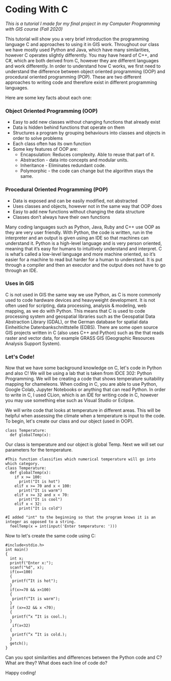 # Coding With C

*This is a tutorial I made for my final project in my Computer Programming with GIS course (Fall 2020)*

This tutorial will show you a very brief introduction the programming language C and approaches to using it in GIS work. Throughout our class we have mostly used Python and Java, which have many similarities, however C operates slightly differently. You may have heard of C++, and C#, which are both derived from C, however they are different languages and work differently. In order to understand how C works, we first need to understand the difference between object oriented programming (OOP) and procedural oriented programming (POP). These are two different approaches to writing code and therefore exist in different programming languages. 

Here are some key facts about each one:

### Object Oriented Programming (OOP) ### 
* Easy to add new classes without changing functions that already exist
* Data is hidden behind functions that operate on them
* Structures a program by grouping behaviours into classes and objects in order to solve problems
* Each class often has its own function
* Some key features of OOP are:
  * Encapsulation: Reduces complexity. Able to reuse that part of it. 
  * Abstraction - data into concepts and modular units.
  * Inheritance - Eliminates redundant code.
  * Polymorphic - the code can change but the algorithm stays the same. 

### Procedural Oriented Programming (POP) ###
* Data is exposed and can be easily modified, not abstracted
* Uses classes and objects, however not in the same way that OOP does
* Easy to add new functions without changing the data structure
* Classes don’t always have their own functions

Many coding languages such as Python, Java, Ruby and C++ use OOP as they are very user friendly. With Python, the code is written, run in the interpreter and an output is given using an IDE so that machines can understand it. Python is a high-level language and is very person oriented, meaning that it’s easy for humans to intuitively understand and interpret. C is what’s called a low-level language and more machine oriented, so it’s easier for a machine to read but harder for a human to understand. It is put through a compiler and then an executor and the output does not have to go through an IDE. 


### Uses in GIS ###
C is not used in GIS the same way we use Python, as C is more commonly used to code hardware devices and heavyweight development. It is not often used for scripting, data processing, analysis & modeling, web mapping, as we do with Python. This means that C is used to code processing system and geospatial libraries such as the Geospatial Data Abstraction Library (GDAL), or the German database for spatial data Einheitliche Datenbankschnittstelle (EDBS). There are some open source GIS projects written in C (also uses C++ and Python) such as the  that reads raster and vector data, for example GRASS GIS (Geographic Resources Analysis Support System).


### Let's Code! ###
Now that we have some background knowledge on C, let's code in Python and also C! We will be using a lab that is taken from IDCE 302: Python Programming. We will be creating a code that shows temperature suitability mapping for chameleons. 
When coding in C, you are able to use Python, Google Colab, Jupyter Notebooks or anything that can read Python. In order to write in C, I used CLion, which is an IDE for writing code in C, however you may use something else such as Visual Studio or Eclipse.

We will write code that looks at temperature in different areas. This will be helpful when assessing the climate when a temperature is input to the code.  To begin, let's create our class and our object (used in OOP).

```
class Temperature: 
  def globalTemp(x):
```
Our class is temperature and our object is global Temp. Next we will set our parameters for the temperature.

```
#This function classifies which numerical temperature will go into which category.
class Temperature: 
  def globalTemp(x):
    if x >= 100:
      print("It is hot")
    elif x >= 70 and x < 100:
      print("It is warm")
    elif x >= 32 and x < 70:
      print("It is cool")
    elif x < 32:
      print("It is cold")

#I added "int" to the beginning so that the program knows it is an integer as opposed to a string. 
  feelTemp(x = int(input('Enter temperature: ')))
```

Now to let's create the same code using C:

```
#include<stdio.h>
int main()
{
  int x;
  printf("Enter x:");
  scanf("%d", x);
  if(x=<100)	
  {		
   printf(“It is hot");	
  }	
  if(x>=70 && x<100)
  {		
   printf(“It is warm");	
  }	
  if (x>=32 && x <70);
  {
   printf(“x “It is cool.);
  }
   if(x<32)	
  {		
   printf(“x “It is cold.);	
  }	
  getch();
}

```
Can you spot similarities and differences between the Python code and C? What are they? What does each line of code do?

Happy coding!
